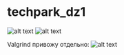 # techpark_dz1
![alt text](https://sun9-2.userapi.com/impg/scXXS0f65WC1eFqvdtrnuBZ4NnPOTxpQ02JKVQ/fsxTNXb8fps.jpg?size=1889x181&quality=96&sign=1a3db7c76ec1824fcb6da58b57ee21eb&type=album)
![alt text](https://sun9-60.userapi.com/impg/7HrRfzu-1gisEj8qK4XQjX723ZlwesPH_SGqsA/jb-5KT3f2gc.jpg?size=1553x903&quality=96&sign=985c16f53a7fa97784692473c5efc85f&type=album)

Valgrind привожу отдельно:
![alt text](https://sun9-79.userapi.com/impg/ELafbI61QZLyYvZQ-SfsXTW5NFQNhS2J2J3TyA/cA41ipK_u48.jpg?size=696x444&quality=96&sign=3dbf4f1d202d654558f41dcedd9d2de1&type=album)
